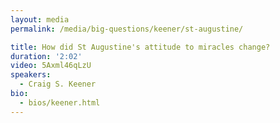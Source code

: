 ```yaml
---
layout: media
permalink: /media/big-questions/keener/st-augustine/

title: How did St Augustine's attitude to miracles change?
duration: '2:02'
video: 5Axml46qLzU
speakers:
  - Craig S. Keener
bio:
  - bios/keener.html
---
```

